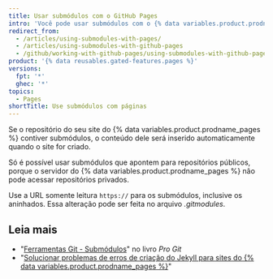 ```yaml
---
title: Usar submódulos com o GitHub Pages
intro: 'Você pode usar submódulos com o {% data variables.product.prodname_pages %} para incluir outros projetos no código do seu site.'
redirect_from:
  - /articles/using-submodules-with-pages/
  - /articles/using-submodules-with-github-pages
  - /github/working-with-github-pages/using-submodules-with-github-pages
product: '{% data reusables.gated-features.pages %}'
versions:
  fpt: '*'
  ghec: '*'
topics:
  - Pages
shortTitle: Use submódulos com páginas
---
```


Se o repositório do seu site do {% data variables.product.prodname_pages %} contiver submódulos, o conteúdo dele será inserido automaticamente quando o site for criado.

Só é possível usar submódulos que apontem para repositórios públicos, porque o servidor do {% data variables.product.prodname_pages %} não pode acessar repositórios privados.

Use a URL somente leitura `https://` para os submódulos, inclusive os aninhados. Essa alteração pode ser feita no arquivo _.gitmodules_.

## Leia mais

- "[Ferramentas Git - Submódulos](https://git-scm.com/book/en/Git-Tools-Submodules)" no livro _Pro Git_
- "[Solucionar problemas de erros de criação do Jekyll para sites do {% data variables.product.prodname_pages %}](/articles/troubleshooting-jekyll-build-errors-for-github-pages-sites)"
